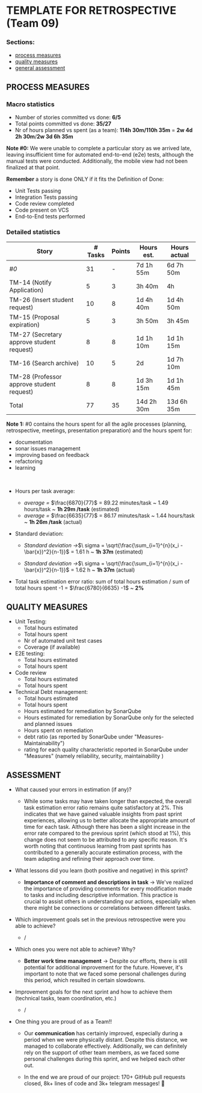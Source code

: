 TEMPLATE FOR RETROSPECTIVE (Team 09)
=====================================

### Sections:

- [process measures](#process-measures)
- [quality measures](#quality-measures)
- [general assessment](#assessment)

## PROCESS MEASURES 

### Macro statistics

- Number of stories committed vs done: **6/5**
- Total points committed vs done: **35/27**
- Nr of hours planned vs spent (as a team): **114h 30m/110h 35m** = **2w 4d 2h 30m**/**2w 3d 6h 35m**

**Note #0:** We were unable to complete a particular story as we arrived late, leaving insufficient time for automated end-to-end (e2e) tests, although the manual tests were conducted. Additionally, the mobile view had not been finalized at that point.

**Remember**  a story is done ONLY if it fits the Definition of Done:
 
- Unit Tests passing
- Integration Tests passing
- Code review completed
- Code present on VCS
- End-to-End tests performed

### Detailed statistics

| Story                                    | # Tasks | Points | Hours est. | Hours actual |
|------------------------------------------|---------|--------|------------|--------------|
| _#0_                                     |   31    |   -    |  7d 1h 55m |   6d 7h 50m  | 
| TM-14 (Notify Application)               |    5    |   3    |     3h 40m |      4h      |
| TM-26 (Insert student request)           |   10    |   8    |  1d 4h 40m |   1d 4h 50m  |
| TM-15 (Proposal expiration)              |    5    |   3    |     3h 50m |      3h 45m  |
| TM-27 (Secretary approve student request)|    8    |   8    |  1d 1h 10m |   1d 1h 15m  |
| TM-16 (Search archive)                   |   10    |   5    |  2d        |   1d 7h 10m  |
| TM-28 (Professor approve student request)|    8    |   8    |  1d 3h 15m |   1d 1h 45m  |
| Total                                    |   77    |  35    | 14d 2h 30m |  13d 6h 35m  |

**Note 1:** #0 contains the hours spent for all the agile processes (planning, retrospective, meetings, presentation preparation) and the hours spent for:
- documentation
- sonar issues management 
- improving based on feedback
- refactoring
- learning

</br>

- Hours per task average:

    - *average =* $\frac{6870}{77}$ = 89.22 minutes/task ~ 1.49 hours/task ~ **1h 29m /task**  (estimated)
    - *average =* $\frac{6635}{77}$ = 86.17 minutes/task ~ 1.44 hours/task ~ **1h 26m /task**  (actual)

- Standard deviation:

  - *Standard deviation →*$\ sigma = \sqrt{\frac{\sum_{i=1}^{n}(x_i - \bar{x})^2}{n-1}}$ = 1.61 h ~ **1h 37m** (estimated)

  - *Standard deviation →*$\ sigma = \sqrt{\frac{\sum_{i=1}^{n}(x_i - \bar{x})^2}{n-1}}$ = 1.62 h ~ **1h 37m** (actual)

- Total task estimation error ratio: sum of total hours estimation / sum of total hours spent -1 = $\frac{6780}{6635} -1$ ~ **2%**

  
## QUALITY MEASURES 

- Unit Testing:
  - Total hours estimated
  - Total hours spent
  - Nr of automated unit test cases 
  - Coverage (if available)
- E2E testing:
  - Total hours estimated
  - Total hours spent
- Code review 
  - Total hours estimated 
  - Total hours spent
- Technical Debt management:
  - Total hours estimated 
  - Total hours spent
  - Hours estimated for remediation by SonarQube
  - Hours estimated for remediation by SonarQube only for the selected and planned issues 
  - Hours spent on remediation 
  - debt ratio (as reported by SonarQube under "Measures-Maintainability")
  - rating for each quality characteristic reported in SonarQube under "Measures" (namely reliability, security, maintainability )
  


## ASSESSMENT

- What caused your errors in estimation (if any)?
  - While some tasks may have taken longer than expected, the overall task estimation error ratio remains quite satisfactory at 2%. This indicates that we have gained valuable insights from past sprint experiences, allowing us to better allocate the appropriate amount of time for each task. Although there has been a slight increase in the error rate compared to the previous sprint (which stood at 1%), this change does not seem to be attributed to any specific reason. It's worth noting that continuous learning from past sprints has contributed to a generally accurate estimation process, with the team adapting and refining their approach over time.

- What lessons did you learn (both positive and negative) in this sprint?
  - **Importance of comment and descriptions in task**  → We've realized the importance of providing comments for every modification made to tasks and including descriptive information. This practice is crucial to assist others in understanding our actions, especially when there might be connections or correlations between different tasks.

- Which improvement goals set in the previous retrospective were you able to achieve? 
  - /
  
- Which ones you were not able to achieve? Why?
  - **Better work time management** → Despite our efforts, there is still potential for additional improvement for the future. However, it's important to note that we faced some personal challenges during this period, which resulted in certain slowdowns.

- Improvement goals for the next sprint and how to achieve them (technical tasks, team coordination, etc.)

  - /

- One thing you are proud of as a Team!!

  - Our **communication** has certainly improved, especially during a period when we were physically distant. Despite this distance, we managed to collaborate effectively. Additionally, we can definitely rely on the support of other team members, as we faced some personal challenges during this sprint, and we helped each other out. 

  - In the end we are proud of our project: 170+ GitHub pull requests closed, 8k+ lines of code and 3k+ telegram messages! 🚀